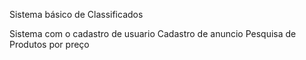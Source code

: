 Sistema básico de Classificados

Sistema com o cadastro de usuario 
Cadastro de anuncio
Pesquisa de Produtos por preço



